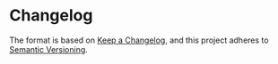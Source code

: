 # Changelog

The format is based on [Keep a Changelog](https://keepachangelog.com),
and this project adheres to [Semantic Versioning](https://semver.org).


<!-- Example release log

## [Unreleased]

## [0.0.0] - yyyy-mm-dd
### Added
- Feature 1
- Feature 2
### Changed
- Update documentation
- Refactor code
### Removed
- Deprecated methods
### Fixed
- Bug 1
- Bug 2
-->
